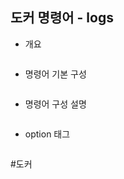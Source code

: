 ## 도커 명령어 - logs

- 개요
```txt

```

- 명령어 기본 구성
```bash

```

- 명령어 구성 설명
```bash

```

- option 태그
```bash

```

#도커